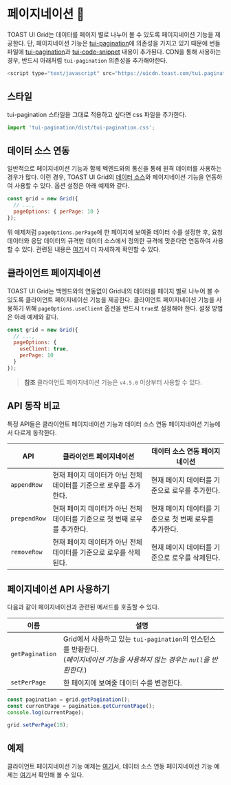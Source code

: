 # 페이지네이션 📖

TOAST UI Grid는 데이터를 페이지 별로 나누어 볼 수 있도록 페이지네이션 기능을 제공한다. 단, 페이지네이션 기능은 [tui-pagination](https://github.com/nhn/tui.pagination)에 의존성을 가지고 있기 때문에 번들 파일에 [tui-pagination](https://github.com/nhn/tui.pagination)과 [tui-code-snippet](https://github.com/nhn/tui.code-snippet) 내용이 추가된다. CDN을 통해 사용하는 경우, 반드시 아래처럼 `tui-pagination` 의존성을 추가해야한다.

```js
<script type="text/javascript" src="https://uicdn.toast.com/tui.pagination/v3.4.0/tui-pagination.js"></script>
```

## 스타일

tui-pagination 스타일을 그대로 적용하고 싶다면 css 파일을 추가한다.

```js
import 'tui-pagination/dist/tui-pagination.css';
```

## 데이터 소스 연동

일반적으로 페이지네이션 기능과 함께 벡엔드와의 통신을 통해 원격 데이터를 사용하는 경우가 많다. 이런 경우, TOAST UI Grid의 [데이터 소스](https://github.com/nhn/tui.grid/blob/master/packages/toast-ui.grid/docs/ko/data-source.md)와 페이지네이션 기능을 연동하여 사용할 수 있다. 옵션 설정은 아래 예제와 같다.

```js
const grid = new Grid({
  // ...,
  pageOptions: { perPage: 10 }
});
```

위 예제처럼 `pageOptions.perPage`에 한 페이지에 보여줄 데이터 수를 설정한 후, 요청 데이터와 응답 데이터의 규격만 데이터 소스에서 정의한 규격에 맞춘다면 연동하여 사용할 수 있다. 관련된 내용은 [여기](https://github.com/nhn/tui.grid/blob/master/packages/toast-ui.grid/docs/ko/data-source.md)서 더 자세하게 확인할 수 있다.


## 클라이언트 페이지네이션

TOAST UI Grid는 백엔드와의 연동없이 Grid내의 데이터를 페이지 별로 나누어 볼 수 있도록 클라이언트 페이지네이션 기능을 제공한다. 클라이언트 페이지네이션 기능을 사용하기 위해 `pageOptions.useClient` 옵션을 반드시 `true`로 설정해야 한다. 설정 방법은 아래 예제와 같다.

```js
const grid = new Grid({
  // ...,
  pageOptions: {
    useClient: true,
    perPage: 10
  }
});
```

> **참조**
> 클라이언트 페이지네이션 기능은 `v4.5.0` 이상부터 사용할 수 있다.

## API 동작 비교

특정 API들은 클라이언트 페이지네이션 기능과 데이터 소스 연동 페이지네이션 기능에서 다르게 동작한다.

| API | 클라이언트 페이지네이션 | 데이터 소스 연동 페이지네이션 |
| --- | --- | --- |
| `appendRow` | 현재 페이지 데이터가 아닌 전체 데이터를 기준으로 로우를 추가한다. | 현재 페이지 데이터를 기준으로 로우를 추가한다. |
| `prependRow` | 현재 페이지 데이터가 아닌 전체 데이터를 기준으로 첫 번째 로우를 추가한다. | 현재 페이지 데이터를 기준으로 첫 번째 로우를 추가한다. |
| `removeRow` | 현재 페이지 데이터가 아닌 전체 데이터를 기준으로 로우를 삭제된다. | 현재 페이지 데이터를 기준으로 로우를 삭제된다. |


## 페이지네이션 API 사용하기

다음과 같이 페이지네이션과 관련된 메서드를 호출할 수 있다.

| 이름 | 설명 |
| --- | --- |
| `getPagination` | Grid에서 사용하고 있는 `tui-pagination`의 인스턴스를 반환한다. <br>(*페이지네이션 기능을 사용하지 않는 경우는 `null`을 반환한다.*) | 
| `setPerPage` | 한 페이지에 보여줄 데이터 수를 변경한다. | 

```js
const pagination = grid.getPagination();
const currentPage = pagination.getCurrentPage();
console.log(currentPage);

grid.setPerPage(10);
```

## 예제

클라이언트 페이지네이션 기능 예제는 [여기](http://nhn.github.io/tui.grid/latest/tutorial-example23-client-pagination)서, 데이터 소스 연동 페이지네이션 기능 예제는 [여기](https://nhn.github.io/tui.grid/latest/tutorial-example10-data-source)서 확인해 볼 수 있다.
